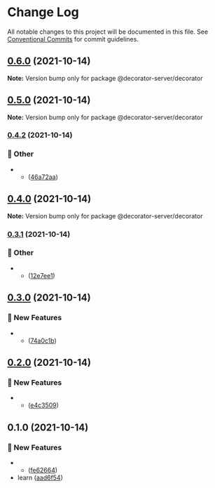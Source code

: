 # Change Log

All notable changes to this project will be documented in this file.
See [Conventional Commits](https://conventionalcommits.org) for commit guidelines.

## [0.6.0](https://github.com/Link-X/simple-decorator/compare/v0.5.0...v0.6.0) (2021-10-14)

**Note:** Version bump only for package @decorator-server/decorator





## [0.5.0](https://github.com/Link-X/simple-decorator/compare/v0.4.2...v0.5.0) (2021-10-14)

**Note:** Version bump only for package @decorator-server/decorator





### [0.4.2](https://github.com/Link-X/simple-decorator/compare/v0.4.1...v0.4.2) (2021-10-14)


### :mega: Other

* - ([46a72aa](https://github.com/Link-X/simple-decorator/commit/46a72aa4657893c72d54c163632b97be0449efd2))



## [0.4.0](https://github.com/Link-X/simple-decorator/compare/v0.3.1...v0.4.0) (2021-10-14)

**Note:** Version bump only for package @decorator-server/decorator





### [0.3.1](https://github.com/Link-X/simple-decorator/compare/v0.3.0...v0.3.1) (2021-10-14)


### :mega: Other

* - ([12e7ee1](https://github.com/Link-X/simple-decorator/commit/12e7ee1d11633eb42ea623fbc25deefb89a2ac73))



## [0.3.0](https://github.com/Link-X/simple-decorator/compare/v0.2.0...v0.3.0) (2021-10-14)


### :rocket: New Features

* - ([74a0c1b](https://github.com/Link-X/simple-decorator/commit/74a0c1bb3144ababf1b1e24f554206f69d3d1829))



## [0.2.0](https://github.com/Link-X/simple-decorator/compare/v0.1.0...v0.2.0) (2021-10-14)


### :rocket: New Features

* - ([e4c3509](https://github.com/Link-X/simple-decorator/commit/e4c3509b0cebfa3cedd9ee45b23a437a00dfec54))



## 0.1.0 (2021-10-14)


### :rocket: New Features

* - ([fe62664](https://github.com/Link-X/simple-decorator/commit/fe626645dca80e72935221351ab473f56e63b865))
* learn ([aad6f54](https://github.com/Link-X/simple-decorator/commit/aad6f549ab53578b52a1586a3a89b88fd96cdc38))
